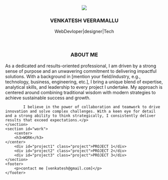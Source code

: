 <!DOCTYPE html>
<head>
    <title>PortFolio page</title>
</head>
<body>
    <header>
        <img src="https://thumbs.dreamstime.com/b/student-avatar-illustration-user-profile-icon-youth-avatar-student-avatar-illustration-simple-cartoon-user-portrait-user-profile-276189214.jpg">
        <h3>VENKATESH VEERAMALLU</h3>
        <p id="details">WebDevloper|designer|Tech</p>
    </header>
    <section id="bio">
        <center>
        <h3 >ABOUT ME</h3>
    </center>
        <p>As a dedicated and results-oriented professional, I am driven by a strong sense of purpose and an unwavering commitment to delivering impactful solutions. With a background in [mention your field/industry, e.g., technology, business, engineering, etc.], I bring a unique blend of expertise, analytical skills, and leadership to every project I undertake. My approach is centered around combining traditional wisdom with modern strategies to achieve sustainable success and growth.

            I believe in the power of collaboration and teamwork to drive innovation and solve complex challenges. With a keen eye for detail and a strong ability to think strategically, I consistently deliver results that exceed expectations.</p>
    </section>
    <section id="work">
        <center>
        <h3>WORK</h3>
    </center>
        <div id="project1" class="project">PROJECT 1</div>
        <div id="project2" class="project">PROJECT 2</div>
        <div id="project3" class="project">PROJECT 3</div>
    </section>
    <footer>
        <p>contact me [venkatesh@gmail.com]</p>
    </footer>
</body>
</html>
